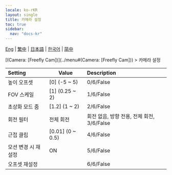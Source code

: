 ```yaml
---
locale: ko-rKR
layout: single
title: 카메라 설정
toc: true
sidebar:
  nav: "docs-kr"
---
```

[Eng](/dancexr/menu/2025.4/scene/config_camera) | [繁中](/tw/dancexr/menu/2025.4/scene/config_camera) | [日本語](/jp/dancexr/menu/2025.4/scene/config_camera) | [한국어](/kr/dancexr/menu/2025.4/scene/config_camera) | [简中](/zh/dancexr/menu/2025.4/scene/config_camera)

[(Camera: [Freefly Cam])](../menu#(Camera: [Freefly Cam])) > 카메라 설정



| Setting | Value | Description |
| :--- | --- | :--- |
| 높이 오프셋 | [0] (-5 ~ 5) | 0/6/False
| FOV 스케일 | [1] (0.25 ~ 2) | 1/6/False
| 초상화 모드 줌 | [1.2] (1 ~ 2) | 2/6/False
| 회전 필터 | 전체 회전 | 회전 없음, 방향 전용, 전체 회전, 3/6/False
| 근접 클립 | [0.01] (0 ~ 0.5) | 4/6/False
| 모션 변경 시 재설정 | ON | 5/6/False
| 오프셋 재설정 || 6/6/False

